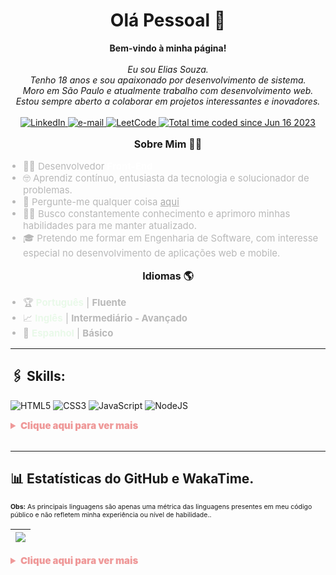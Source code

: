 <h1 align="center">Olá Pessoal 👋</h1>

<p align="center">
    <b>Bem-vindo à minha página!</b><br><br>
    <i>Eu sou Elias Souza.<br>
Tenho 18 anos e sou apaixonado por desenvolvimento de sistema.<br>
Moro em São Paulo e atualmente trabalho com desenvolvimento web.<br>
Estou sempre aberto a colaborar em projetos interessantes e inovadores.<br>
</i><br>
    <a href="https://www.linkedin.com/in/liliassz">
        <img src="https://img.shields.io/badge/LinkedIn-blue?style=flat-square&logo=linkedin" alt="LinkedIn">
    </a>
    <a href="mailto:elias.souza.es609@gmail.com">
        <img src="https://img.shields.io/badge/Email-blue?style=flat-square&logo=gmail&logoColor=white" alt="e-mail">
    </a>
    <a href="https://leetcode.com/liliassz">
        <img src="https://img.shields.io/badge/LeetCode-blue?style=flat-square&logo=LeetCode" alt="LeetCode">
    </a>
   <a href="https://wakatime.com/@f815edeb-5b97-4d5d-9e59-47404d60a6d9">
        <img src="https://wakatime.com/badge/user/f815edeb-5b97-4d5d-9e59-47404d60a6d9.svg" alt="Total time coded since Jun 16 2023" />
   </a>
</p>

<p align="center" style="font-size: 16px; font-weight: bold;">Sobre Mim 👨‍💻</p>
<ul style="font-size: 15px; list-style-type: disc; padding-left: 20px; color: #b8b8b8; ">
    <li>👨‍💻 Desenvolvedor  <b style="color: white;">Front-End</b></li>
    <li>🤓 Aprendiz contínuo, entusiasta da tecnologia e solucionador de problemas.</li>
    <li>💬 Pergunte-me qualquer coisa <a href="https://github.com/liliassz/liliassz/issues" style="color: #aaa;">aqui</a></li>
    <li>👨‍🎓 Busco constantemente conhecimento e aprimoro minhas habilidades para me manter atualizado.</li>
    <li>🎓 Pretendo me formar em Engenharia de Software, com interesse especial no desenvolvimento de aplicações web e mobile.</li>
</ul>
<p align="center" style="font-size: 16px; font-weight: bold;">Idiomas 🌎</p>
<ul style="font-size: 15px; list-style-type: disc; padding-left: 20px; color: #b8b8b8; ">
    <li>🏆 <b style="color: #E9F9E9;">Português</b> | <b>Fluente</b>
    </li>
    <li>📈 <b style="color: #E9F9E9;">Inglês</b> | <b>Intermediário - Avançado</b>
    </li>
    <li>🌱 <b style="color: #E9F9E9;">Espanhol</b> | <b>Básico</b></li>
</ul>

<hr>

## 🖇️ Skills:
![HTML5](https://img.shields.io/badge/html5-%23E34F26.svg?style=for-the-badge&logo=html5&logoColor=white)
![CSS3](https://img.shields.io/badge/css3-%231572B6.svg?style=for-the-badge&logo=css3&logoColor=white)
![JavaScript](https://img.shields.io/badge/javascript-%23323330.svg?style=for-the-badge&logo=javascript&logoColor=%23F7DF1E)
![NodeJS](https://img.shields.io/badge/node.js-6DA55F?style=for-the-badge&logo=node.js&logoColor=white)

<details>
<summary style="font-size: 15px; color: #ef9999; font-weight: 900;">Clique aqui para ver mais</summary>

### ✒️ Languages
![HTML5](https://img.shields.io/badge/html5-%23E34F26.svg?style=for-the-badge&logo=html5&logoColor=white)
![CSS3](https://img.shields.io/badge/css3-%231572B6.svg?style=for-the-badge&logo=css3&logoColor=white)
![JavaScript](https://img.shields.io/badge/javascript-%23323330.svg?style=for-the-badge&logo=javascript&logoColor=%23F7DF1E)
[![Bash](https://img.shields.io/badge/bash-black?style=for-the-badge&logo=gnu-bash&logoColor=white)](https://github.com/wervlad)
![Markdown](https://img.shields.io/badge/markdown-%23000000.svg?style=for-the-badge&logo=markdown&logoColor=white)
![Shell Script](https://img.shields.io/badge/shell_script-%23121011.svg?style=for-the-badge&logo=gnu-bash&logoColor=white)
![Windows Terminal](https://img.shields.io/badge/Windows%20Terminal-%234D4D4D.svg?style=for-the-badge&logo=windows-terminal&logoColor=white)
### 📊 Databases
![MySQL](https://img.shields.io/badge/mysql-%2300f.svg?style=for-the-badge&logo=mysql&logoColor=white)
### 🎨 Design
![Figma](https://img.shields.io/badge/figma-%23F24E1E.svg?style=for-the-badge&logo=figma&logoColor=white)
### 📚 Frameworks, Platforms and Libraries
![NodeJS](https://img.shields.io/badge/node.js-6DA55F?style=for-the-badge&logo=node.js&logoColor=white)
![Express.js](https://img.shields.io/badge/express.js-%23404d59.svg?style=for-the-badge&logo=express&logoColor=%2361DAFB)
![NPM](https://img.shields.io/badge/NPM-%23000000.svg?style=for-the-badge&logo=npm&logoColor=white)
![BOOTSTRAP](https://img.shields.io/badge/Bootstrap-563D7C?style=for-the-badge&logo=bootstrap&logoColor=white)
![Symfony](https://img.shields.io/badge/symfony-%23000000.svg?style=for-the-badge&logo=symfony&logoColor=white)
![Jquery](https://img.shields.io/badge/jQuery-0769AD?style=for-the-badge&logo=jquery&logoColor=white)
### 💻 Editors/IDE's
![Visual Studio Code](https://img.shields.io/badge/Visual%20Studio%20Code-0078d7.svg?style=for-the-badge&logo=visual-studio-code&logoColor=white)
![IntelliJ IDEA](https://img.shields.io/badge/IntelliJ_IDEA-000000.svg?style=for-the-badge&logo=intellij-idea&logoColor=white)
![Eclipse](https://img.shields.io/badge/Eclipse-2C2255?style=for-the-badge&logo=eclipse&logoColor=white)
![Notpad++](https://img.shields.io/badge/Notepad++-90E59A.svg?style=for-the-badge&logo=notepad%2B%2B&logoColor=black)
![Sublime](https://img.shields.io/badge/sublime_text-%23575757.svg?&style=for-the-badge&logo=sublime-text&logoColor=important)
### 🎛️ Operating Systems
[![Linux](https://img.shields.io/badge/linux-black?style=for-the-badge&logo=Linux)](https://github.com/wervlad)
![Ubuntu](https://img.shields.io/badge/Ubuntu-E95420?style=for-the-badge&logo=ubuntu&logoColor=white)
[![Windows](https://img.shields.io/badge/Windows-black?style=for-the-badge&logo=Windows)](https://github.com/wervlad)

</details> <br>

<hr>

## 📊 Estatísticas do GitHub e WakaTime.

<sub style="font-size: 10.5px;"><b>Obs:</b> As principais linguagens são apenas uma métrica das linguagens presentes em meu código público e não refletem minha experiência ou nível de habilidade..</sub>
</div>

| ![](http://github-profile-summary-cards.vercel.app/api/cards/profile-details?username=liliassz&theme=aura_dark) |  
| :-------------: |

<details>
<summary style="font-size: 15px; color: #ef9999; font-weight: 900;">Clique aqui para ver mais</summary>

<p align="center">

| ![](http://github-profile-summary-cards.vercel.app/api/cards/repos-per-language?username=liliassz&theme=aura_dark) | ![](http://github-profile-summary-cards.vercel.app/api/cards/most-commit-language?username=liliassz&theme=aura_dark) |  
| :-------------: | :-------------: |

| ![](http://github-profile-summary-cards.vercel.app/api/cards/stats?username=liliassz&theme=aura_dark) | ![](http://github-profile-summary-cards.vercel.app/api/cards/productive-time?username=liliassz&theme=aura_dark&utcOffset=8) |  
| :-------------: | :-------------: |

![Sequência de GitHub](https://github-readme-streak-stats.herokuapp.com?user=liliassz&theme=aura_dark&utcOffset=8) |
| :-------------: |

| [![Harlok's wakatime stats](https://github-readme-stats.vercel.app/api/wakatime?username=liliassz&&theme=aura_dark&utcOffset=8&hide_border=true)](https://github.com/anuraghazra/github-readme-stats) |  
| :-------------: |

<p align="center">
    <a href="https://wakatime.com/@liliassz"><img src="https://wakatime.com/badge/user/f815edeb-5b97-4d5d-9e59-47404d60a6d9.svg" alt="Total time coded since Jun 16 2023" /></a>
</p>

</p>
</details>